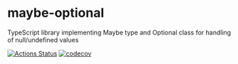 # maybe-optional
TypeScript library implementing Maybe type and Optional class for handling of null/undefined values

[![Actions Status](https://github.com/joshwycuff/maybe-optional/workflows/build/badge.svg)](https://github.com/joshwycuff/maybe-optional/actions)
[![codecov](https://codecov.io/gh/joshwycuff/maybe-optional/branch/main/graph/badge.svg?token=2K6Z43TES1)](undefined)
